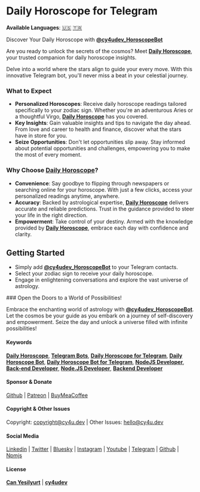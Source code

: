 # Daily Horoscope for Telegram

**Available Languages**: [🇺🇸](https://cy4u.dev/Daily-Horoscope/ "English") [🇹🇷](https://cy4u.dev/Daily-Horoscope/tr "Turkish")

Discover Your Daily Horoscope with [**@cy4udev_HoroscopeBot**](https://t.me/cy4udev_HoroscopeBot "Daily Horoscope")

Are you ready to unlock the secrets of the cosmos? Meet [**Daily Horoscope**](https://cy4u.dev/Daily-Horoscope "Daily Horoscope"), your trusted companion for daily horoscope insights.

Delve into a world where the stars align to guide your every move. With this innovative Telegram bot, you'll never miss a beat in your celestial journey.

### What to Expect

- **Personalized Horoscopes**: Receive daily horoscope readings tailored specifically to your zodiac sign. Whether you're an adventurous Aries or a thoughtful Virgo, [**Daily Horoscope**](https://cy4u.dev/Daily-Horoscope "Daily Horoscope") has you covered.
- **Key Insights**: Gain valuable insights and tips to navigate the day ahead. From love and career to health and finance, discover what the stars have in store for you.
- **Seize Opportunities**: Don't let opportunities slip away. Stay informed about potential opportunities and challenges, empowering you to make the most of every moment.

### Why Choose [**Daily Horoscope**](https://cy4u.dev/Daily-Horoscope "Daily Horoscope")?

- **Convenience**: Say goodbye to flipping through newspapers or searching online for your horoscope. With just a few clicks, access your personalized readings anytime, anywhere.
- **Accuracy**: Backed by astrological expertise, [**Daily Horoscope**](https://cy4u.dev/Daily-Horoscope "Daily Horoscope") delivers accurate and reliable predictions. Trust in the guidance provided to steer your life in the right direction.
- **Empowerment**: Take control of your destiny. Armed with the knowledge provided by [**Daily Horoscope**](https://cy4u.dev/Daily-Horoscope "Daily Horoscope"), embrace each day with confidence and clarity.

## Getting Started

- Simply add [**@cy4udev_HoroscopeBot**](https://t.me/cy4udev_HoroscopeBot "Daily Horoscope") to your Telegram contacts.
- Select your zodiac sign to receive your daily horoscope.
- Engage in enlightening conversations and explore the vast universe of astrology.

### Open the Doors to a World of Possibilities!

Embrace the enchanting world of astrology with [**@cy4udev_HoroscopeBot**](https://t.me/cy4udev_HoroscopeBot "Daily Horoscope"). Let the cosmos be your guide as you embark on a journey of self-discovery and empowerment. Seize the day and unlock a universe filled with infinite possibilities!

#### Keywords

[**Daily Horoscope**](https://cy4u.dev/Daily-Horoscope "Daily Horoscope"), [**Telegram Bots**](https://cy4u.dev "Telegram Bots"), [**Daily Horoscope for Telegram**](https://cy4u.dev/Daily-Horoscope "Daily Horoscope for Telegram"), [**Daily Horoscope Bot**](https://cy4u.dev/Daily-Horoscope "Daily Horoscope Bot"), [**Daily Horoscope Bot for Telegram**](https://cy4u.dev/Daily-Horoscope "Daily Horoscope Bot for Telegram"), [**NodeJS Developer**](https://cy4u.dev "NodeJS Developer"), [**Back-end Developer**](https://cy4u.dev "Back-end Developer"), [**Node.JS Developer**](https://cy4u.dev "Node.JS Developer"), [**Backend Developer**](https://cy4u.dev "Backend Developer")

#### Sponsor & Donate

[Github](https://github.com/sponsors/cy4udev "cy4udev github") | [Patreon](https://patreon.com/cy4udev "cy4udev patreon") | [BuyMeaCoffee](https://www.buymeacoffee.com/cy4udev "cy4udev BuyMeaCoffee")

#### Copyright & Other Issues

Copyright: [copyright@cy4u.dev](mailto:copyright@cy4u.dev "copyright@cy4u.dev") | Other Issues: [hello@cy4u.dev](mailto:hello@cy4u.dev "hello@cy4u.dev")

#### Social Media

[Linkedin](https://www.linkedin.com/company/cy4udev/ "cy4udev linkedin") | [Twitter](https://twitter.com/cy4udev "cy4udev twitter") | [Bluesky](https://bsky.app/profile/cy4u.dev "cy4udev bluesky") | [Instagram](https://instagram.com/cy4udev "cy4udev instagram") | [Youtube](https://www.youtube.com/@cy4udev "cy4udev youtube") | [Telegram](https://t.me/cy4udev "cy4udev telegram") | [Github](https://github.com/cy4udev "cy4udev github") | [Npmjs](https://www.npmjs.com/~cy4udev "cy4udev npmjs")

#### License

[**Can Yesilyurt**](https://canyesilyurt.com "Can Yesilyurt") | [**cy4udev**](https://cy4u.dev "cy4udev")
